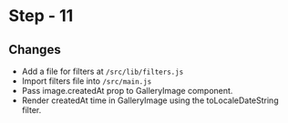# Step - 11

## Changes

- Add a file for filters at `/src/lib/filters.js`
- Import filters file into `/src/main.js`
- Pass image.createdAt prop to GalleryImage component.
- Render createdAt time in GalleryImage using the toLocaleDateString filter.
